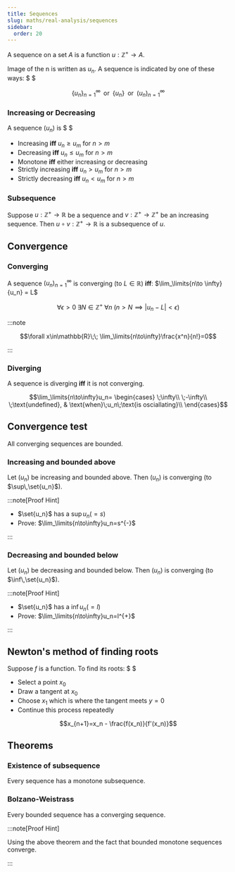 ```yaml
---
title: Sequences
slug: maths/real-analysis/sequences
sidebar:
  order: 20
---
```


A sequence on a set $A$ is a function $u:\mathbb{Z}^{+}\rightarrow A$.

Image of the n is written as $u_n$. A sequence is indicated by one of these
ways: $ $

```math
\Big\{u_n\Big\}_{n=1}^{\infty}
\;\;
\text{or}
\;\;
\Big\{u_n\Big\}
\;\;
\text{or}
\;\;
\Big(u_n\Big)_{n=1}^{\infty}
```

### Increasing or Decreasing

A sequence $\big(u_n\big)$ is $ $

- Increasing **iff** $u_n\ge u_m$ for $n>m$
- Decreasing **iff** $u_n\le u_m$ for $n>m$
- Monotone **iff** either increasing or decreasing
- Strictly increasing **iff** $u_n\gt u_m$ for $n>m$
- Strictly decreasing **iff** $u_n\lt u_m$ for $n>m$

### Subsequence

Suppose $u:\mathbb{Z}^+\rightarrow \mathbb{R}$ be a sequence and
$v:\mathbb{Z}^+\rightarrow\mathbb{Z}^+$ be an increasing sequence. Then
$u\circ v: \mathbb{Z}^+\rightarrow \mathbb{R}$ is a subsequence of $u$.

## Convergence

### Converging

A sequence $\big(u_n\big)_{n=1}^{\infty}$ is converging (to $L\in\mathbb{R}$)
**iff**: $\lim_\limits{n\to \infty}{u_n} = L$

```math
\forall \epsilon > 0\;
\exists N\in\mathbb{Z}^{+}
\;
\forall n
\;
(
n > N
\implies
|u_n-L| < \epsilon
)
```

:::note

```math
\forall x\in\mathbb{R}\;\;
\lim_\limits{n\to\infty}\frac{x^n}{n!}=0
```

:::

### Diverging

A sequence is diverging **iff** it is not converging.

```math
\lim_\limits{n\to\infty}u_n=
\begin{cases}
\;\infty\\
\;-\infty\\
\;\text{undefined}, & \text{when}\;u_n\;\text{is osciallating}\\
\end{cases}
```

## Convergence test

All converging sequences are bounded.

### Increasing and bounded above

Let $\big(u_n\big)$ be increasing and bounded above. Then $\big(u_n\big)$ is
converging (to $\sup\,\set{u_n}$).

:::note[Proof Hint]

- $\set{u_n}$ has a $\sup u_n (= s)$
- Prove: $\lim_\limits{n\to\infty}u_n=s^{-}$

:::

### Decreasing and bounded below

Let $\big(u_n\big)$ be decreasing and bounded below. Then $\big(u_n\big)$ is
converging (to $\inf\,\set{u_n}$).

:::note[Proof Hint]

- $\set{u_n}$ has a $\inf u_n (= l)$
- Prove: $\lim_\limits{n\to\infty}u_n=l^{+}$

:::

## Newton's method of finding roots

Suppose $f$ is a function. To find its roots: $ $

- Select a point $x_0$
- Draw a tangent at $x_0$
- Choose $x_1$ which is where the tangent meets $y=0$
- Continue this process repeatedly

```math
x_{n+1}=x_n - \frac{f(x_n)}{f'(x_n)}
```

## Theorems

### Existence of subsequence

Every sequence has a monotone subsequence.

### Bolzano-Weistrass

Every bounded sequence has a converging sequence.

:::note[Proof Hint]

Using the above theorem and the fact that bounded monotone sequences converge.

:::
